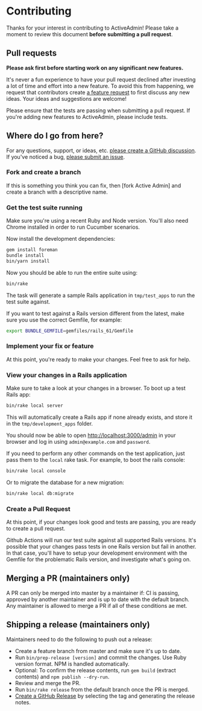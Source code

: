 # Contributing

Thanks for your interest in contributing to ActiveAdmin! Please take a moment to review this document **before submitting a pull request**.

## Pull requests

**Please ask first before starting work on any significant new features.**

It's never a fun experience to have your pull request declined after investing a lot of time and effort into a new feature. To avoid this from happening, we request that contributors create [a feature request](https://github.com/activeadmin/activeadmin/discussions/new?category=ideas) to first discuss any new ideas. Your ideas and suggestions are welcome!

Please ensure that the tests are passing when submitting a pull request. If you're adding new features to ActiveAdmin, please include tests.

## Where do I go from here?

For any questions, support, or ideas, etc. [please create a GitHub discussion](https://github.com/activeadmin/activeadmin/discussions/new). If you've noticed a bug, [please submit an issue][new issue].

### Fork and create a branch

If this is something you think you can fix, then [fork Active Admin] and create
a branch with a descriptive name.

### Get the test suite running

Make sure you're using a recent Ruby and Node version. You'll also need Chrome installed in order to run Cucumber scenarios.

Now install the development dependencies:

```sh
gem install foreman
bundle install
bin/yarn install
```

Now you should be able to run the entire suite using:

```sh
bin/rake
```

The task will generate a sample Rails application in `tmp/test_apps` to run the
test suite against.

If you want to test against a Rails version different from the latest, make sure
you use the correct Gemfile, for example:

```sh
export BUNDLE_GEMFILE=gemfiles/rails_61/Gemfile
```

### Implement your fix or feature

At this point, you're ready to make your changes. Feel free to ask for help.

### View your changes in a Rails application

Make sure to take a look at your changes in a browser. To boot up a test Rails app:

```sh
bin/rake local server
```

This will automatically create a Rails app if none already exists, and store it
in the `tmp/development_apps` folder.

You should now be able to open <http://localhost:3000/admin> in your browser and log in using `admin@example.com` and `password`.

If you need to perform any other commands on the test application, just pass
them to the `local` rake task. For example, to boot the rails console:

```sh
bin/rake local console
```

Or to migrate the database for a new migration:

```sh
bin/rake local db:migrate
```

### Create a Pull Request

At this point, if your changes look good and tests are passing, you are ready to create a pull request.

Github Actions will run our test suite against all supported Rails versions. It's possible that your changes pass tests in one Rails version but fail in another. In that case, you'll have to setup your development
environment with the Gemfile for the problematic Rails version, and investigate what's going on.

## Merging a PR (maintainers only)

A PR can only be merged into master by a maintainer if: CI is passing, approved by another maintainer and is up to date with the default branch. Any maintainer is allowed to merge a PR if all of these conditions ae met.

## Shipping a release (maintainers only)

Maintainers need to do the following to push out a release:

* Create a feature branch from master and make sure it's up to date.
* Run `bin/prep-release [version]` and commit the changes. Use Ruby version format. NPM is handled automatically.
* Optional: To confirm the release contents, run `gem build` (extract contents) and `npm publish --dry-run`.
* Review and merge the PR.
* Run `bin/rake release` from the default branch once the PR is merged.
* [Create a GitHub Release](https://github.com/activeadmin/activeadmin/releases/new) by selecting the tag and generating the release notes.

[new issue]: https://github.com/activeadmin/activeadmin/issues/new
